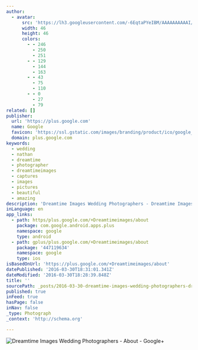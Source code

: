 ```yaml
---
author:
  - avatar:
      src: 'https://lh3.googleusercontent.com/-6EqtaPYeIBM/AAAAAAAAAAI/AAAAAAAAAAA/MaZFChstwXs/s46-c-k-no/photo.jpg'
      width: 46
      height: 46
      colors:
        - - 246
          - 250
          - 251
        - - 129
          - 144
          - 163
        - - 43
          - 75
          - 110
        - - 0
          - 27
          - 79
related: []
publisher:
  url: 'https://plus.google.com'
  name: Google
  favicon: 'https://ssl.gstatic.com/images/branding/product/ico/google_plus_alldp.ico'
  domain: plus.google.com
keywords:
  - wedding
  - nathan
  - dreamtime
  - photographer
  - dreamtimeimages
  - captures
  - images
  - pictures
  - beautiful
  - amazing
description: 'Dreamtime Images Wedding Photographers - Dreamtime Images Wedding Photographers serves discerning clients throughout Colorado, in Vail, Beaver Creek, Steamboat Springs, Denver, Boulder, Aspen, Telluride, and Estes Park. The studio has'
inLanguage: en
app_links:
  - path: https/plus.google.com/+Dreamtimeimages/about
    package: com.google.android.apps.plus
    namespace: google
    type: android
  - path: gplus/plus.google.com/+Dreamtimeimages/about
    package: '447119634'
    namespace: google
    type: ios
isBasedOnUrl: 'https://plus.google.com/+Dreamtimeimages/about'
datePublished: '2016-03-30T18:31:01.341Z'
dateModified: '2016-03-30T18:28:39.848Z'
title: ''
sourcePath: _posts/2016-03-30-dreamtime-images-wedding-photographers-dreamtime-images-we.md
published: true
inFeed: true
hasPage: false
inNav: false
_type: Photograph
_context: 'http://schema.org'

---
```

![Dreamtime Images Wedding Photographers - About - Google+](https://lh3.googleusercontent.com/GXYN3QFBdgENd91xJKghkzN0Pr92UJNd9yhhdWX-jM8TSTdUFsoj35gJjEYNLVGr_1k=s630-fcrop64=1,02da1235ffffe75c)